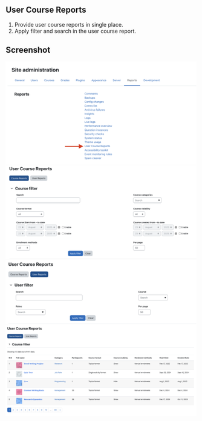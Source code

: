 ## User Course Reports
1. Provide user course reports in single place.
2. Apply filter and search in the user course report.

## Screenshot
![Report Location](./pix/screenshot/report-location.png)
![Course Filter Form](./pix/screenshot/course-filter-form.png)
![User Filter Form](./pix/screenshot/user-filter-form.png)
![Course Report List](./pix/screenshot/course-report-list.png)
